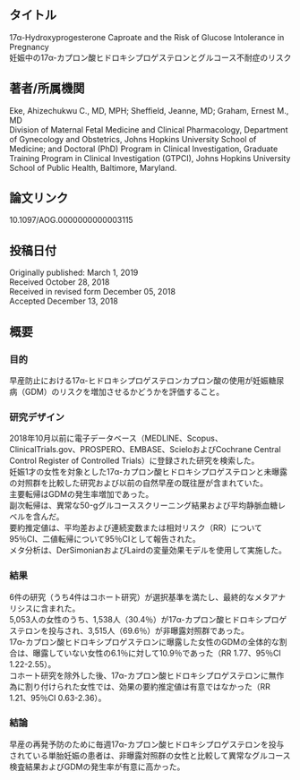 ## タイトル
17α-Hydroxyprogesterone Caproate and the Risk of Glucose Intolerance in Pregnancy  
妊娠中の17α-カプロン酸ヒドロキシプロゲステロンとグルコース不耐症のリスク

## 著者/所属機関
Eke, Ahizechukwu C., MD, MPH; Sheffield, Jeanne, MD; Graham, Ernest M., MD  
Division of Maternal Fetal Medicine and Clinical Pharmacology, Department of Gynecology and Obstetrics, Johns Hopkins University School of Medicine; and Doctoral (PhD) Program in Clinical Investigation, Graduate Training Program in Clinical Investigation (GTPCI), Johns Hopkins University School of Public Health, Baltimore, Maryland.

## 論文リンク
10.1097/AOG.0000000000003115

## 投稿日付
Originally published: March 1, 2019  
Received October 28, 2018  
Received in revised form December 05, 2018  
Accepted December 13, 2018

## 概要
### 目的
早産防止における17α-ヒドロキシプロゲステロンカプロン酸の使用が妊娠糖尿病（GDM）のリスクを増加させるかどうかを評価すること。

### 研究デザイン
2018年10月以前に電子データベース（MEDLINE、Scopus、ClinicalTrials.gov、PROSPERO、EMBASE、ScieloおよびCochrane Central Control Register of Controlled Trials）に登録された研究を検索した。  
妊娠1才の女性を対象とした17α-カプロン酸ヒドロキシプロゲステロンと未曝露の対照群を比較した研究および以前の自然早産の既往歴が含まれていた。  
主要転帰はGDMの発生率増加であった。  
副次転帰は、異常な50-gグルコーススクリーニング結果および平均静脈血糖レベルを含んだ。  
要約推定値は、平均差および連続変数または相対リスク（RR）について95％CI、二値転帰について95％CIとして報告された。  
メタ分析は、DerSimonianおよびLairdの変量効果モデルを使用して実施した。

### 結果
6件の研究（うち4件はコホート研究）が選択基準を満たし、最終的なメタアナリシスに含まれた。  
5,053人の女性のうち、1,538人（30.4％）が17α-カプロン酸ヒドロキシプロゲステロンを投与され、3,515人（69.6％）が非曝露対照群であった。  
17α-カプロン酸ヒドロキシプロゲステロンに曝露した女性のGDMの全体的な割合は、曝露していない女性の6.1％に対して10.9％であった（RR 1.77、95％CI 1.22-2.55）。  
コホート研究を除外した後、17α-カプロン酸ヒドロキシプロゲステロンに無作為に割り付けられた女性では、効果の要約推定値は有意ではなかった（RR 1.21、95％CI 0.63-2.36）。

### 結論
早産の再発予防のために毎週17α-カプロン酸ヒドロキシプロゲステロンを投与されている単胎妊娠の患者は、非曝露対照群の女性と比較して異常なグルコース検査結果およびGDMの発生率が有意に高かった。
